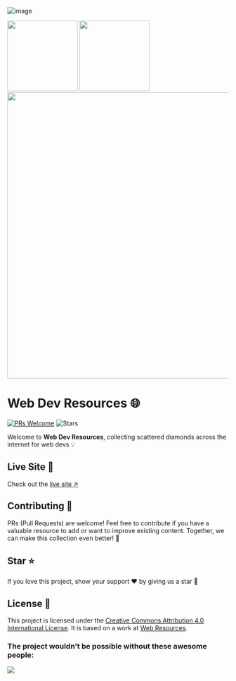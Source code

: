 ![image](https://github.com/user-attachments/assets/917f97a3-4c16-4b96-8781-d504cdb8727c)

<span align="center">
  <img src="https://github.com/user-attachments/assets/3acdd89a-ef8d-4435-87e5-5a678c950b61" width="160" />
  <img src="https://github.com/user-attachments/assets/72995761-d529-413b-be04-865b97b9399b" width="160" />
  <img src="https://github.com/user-attachments/assets/b138716c-bc57-46ca-ae4b-6d77f01ab5c8" width="650" />
</span>


# Web Dev Resources 🌐

[![PRs Welcome](https://img.shields.io/badge/PRs-welcome-brightgreen.svg)](https://github.com/nisoojadhav/resources) ![Stars](https://img.shields.io/github/stars/nisoojadhav/resources)

Welcome to **Web Dev Resources**, collecting scattered diamonds across the internet for web devs 💡

## Live Site 🚀

Check out the [live site ↗](https://nisoojadhav.github.io/resources)

## Contributing 🤝

PRs (Pull Requests) are welcome! Feel free to contribute if you have a valuable resource to add or want to improve existing content. Together, we can make this collection even better! 🌟

## Star ⭐

If you love this project, show your support ❤️ by giving us a star 🌟

## License 📜

This project is licensed under the [Creative Commons Attribution 4.0 International License](http://creativecommons.org/licenses/by/4.0/). It is based on a work at [Web Resources](https://nisoojadhav.github.io/resources/).

### The project wouldn't be possible without these awesome people:

<a href="https://github.com/nisoojadhav/resources/graphs/contributors">
  <img src="https://contrib.rocks/image?repo=nisoojadhav/resources" />
</a>
